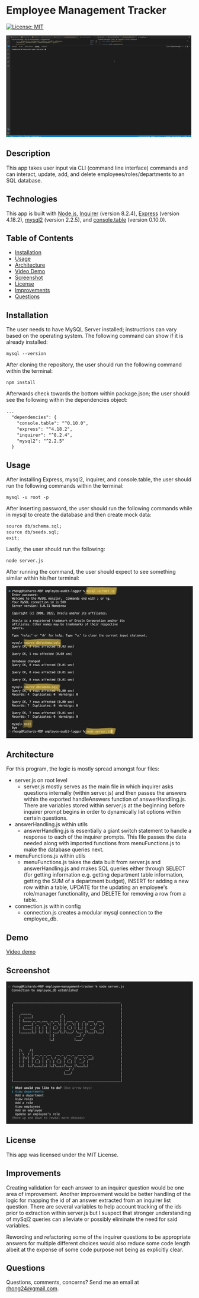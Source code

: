 # Employee Management Tracker

[![License: MIT](https://img.shields.io/badge/License-MIT-yellow.svg)](https://opensource.org/licenses/MIT)

![Employee Management Tracker gif](./assets/images/demo.gif)

## Description
This app takes user input via CLI (command line interface) commands and can interact, update, add, and delete employees/roles/departments to an SQL database.

## Technologies
This app is built with [Node.js](https://nodejs.org/en/), [Inquirer](https://www.npmjs.com/package/inquirer) (version 8.2.4), [Express](https://expressjs.com/) (version 4.18.2), [mysql2](https://www.npmjs.com/package/mysql2) (version 2.2.5), and [console.table](https://www.npmjs.com/package/console.table) (version 0.10.0).

## Table of Contents
  - [Installation](#installation)
  - [Usage](#usage)
  - [Architecture](#architecture)
  - [Video Demo](#demo)
  - [Screenshot](#screenshot)
  - [License](#license)
  - [Improvements](#improvements)
  - [Questions](#questions)

## Installation

The user needs to have MySQL Server installed; instructions can vary based on the operating system. The following command can show if it is already installed:

```
mysql --version
```
After cloning the repository, the user should run the following command within the terminal:
```
npm install
```
Afterwards check towards the bottom within package.json; the user should see the following within the dependencies object:

```
...
  "dependencies": {
    "console.table": "^0.10.0",
    "express": "^4.18.2",
    "inquirer": "^8.2.4",
    "mysql2": "^2.2.5"
  }
```

## Usage
After installing Express, mysql2, inquirer, and console.table, the user should run the following commands within the terminal:
```
mysql -u root -p
```
After inserting password, the user should run the following commands while in mysql to create the database and then create mock data:
```
source db/schema.sql;
source db/seeds.sql;
exit;
```

Lastly, the user should run the following:
```
node server.js
```
After running the command, the user should expect to see something similar within his/her terminal:

![screenshot](./assets/images/installation.png)

## Architecture
For this program, the logic is mostly spread amongst four files: 
  * server.js on root level
    - server.js mostly serves as the main file in which inquirer asks questions internally (within server.js) and then passes the answers within the exported handleAnswers function of answerHandling.js. There are variables stored within server.js at the beginning before inquirer prompt begins in order to dynamically list options within certain questions.
  * answerHandling.js within utils
    - answerHandling.js is essentially a giant switch statement to handle a response to each of the inquirer prompts. This file passes the data needed along with imported functions from menuFunctions.js to make the database queries next.
  * menuFunctions.js within utils
    - menuFunctions.js takes the data built from server.js and answerHandling.js and makes SQL queries either through SELECT (for getting information e.g. getting department table information, getting the SUM of a department budget), INSERT for adding a new row within a table, UPDATE for the updating an employee's role/manager functionality, and DELETE for removing a row from a table.
  * connection.js within config
    - connection.js creates a modular mysql connection to the employee_db.

## Demo
[Video demo](https://drive.google.com/file/d/1sbGJ4F9spq0oKj9-VVCI4VDNyC8YK7cC/view)

## Screenshot
![screenshot](./assets/images/screenshot.png)

## License
This app was licensed under the MIT License.

## Improvements
Creating validation for each answer to an inquirer question would be one area of improvement. 
Another improvement would be better handling of the logic for mapping the id of an answer extracted from an inquirer list question. There are several variables to help account tracking of the ids prior to extraction within server.js but I suspect that stronger understanding of mySql2 queries can alleviate or possibly eliminate the need for said variables.

Rewording and refactoring some of the inquirer questions to be appropriate answers for multiple different choices would also reduce some code length albeit at the expense of some code purpose not being as explicitly clear.

## Questions
Questions, comments, concerns? Send me an email at rhong24@gmail.com.

